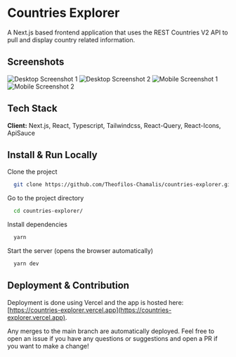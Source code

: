 # Countries Explorer

A Next.js based frontend application that uses the REST Countries V2 API to pull and display country related information.

## Screenshots

![Desktop Screenshot 1](https://i.imgur.com/h06vYTZl.png)
![Desktop Screenshot 2](https://i.imgur.com/6Jn7SATl.png)
![Mobile Screenshot 1](https://i.imgur.com/kV2TPM7l.png)
![Mobile Screenshot 2](https://i.imgur.com/VeNaYdml.png)

## Tech Stack

**Client:** Next.js, React, Typescript, Tailwindcss, React-Query, React-Icons, ApiSauce

## Install & Run Locally

Clone the project

```bash
  git clone https://github.com/Theofilos-Chamalis/countries-explorer.git
```

Go to the project directory

```bash
  cd countries-explorer/
```

Install dependencies

```bash
  yarn
```

Start the server (opens the browser automatically)

```bash
  yarn dev
```

## Deployment & Contribution

Deployment is done using Vercel and the app is hosted here: [https://countries-explorer.vercel.app](https://countries-explorer.vercel.app).

Any merges to the main branch are automatically deployed. Feel free to open an issue if you have any questions or suggestions and open a PR if you want to make a change!

